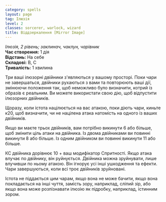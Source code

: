 ```yaml
---
category: spells
layout: page
tag: Ілюзія
level: 2
classes: sorcerer, warlock, wizard
title: Віддзеркалення [Mirror Image]
---
```


_Ілюзія, 2 рівень; заклинач, чаклун, чарівник_    
**Час створення:** 1 дія    
**Відстань:** На себе    
**Складові:** В, С    
**Тривалість:** 1 хвилина    

Три ваші ілюзорні двійники з'являються у вашому просторі. Поки чари не завершаться, двійники рухаються з вами та повторюють ваші дії, змінюючи положення так, щоб неможливо було визначити, котрий із образів є реальним. Ви можете використати свою дію, щоб відпустити ілюзорних двійників.    

Щоразу, коли істота націлюється на вас атакою, поки діють чари, киньте к20, щоб визначити, чи не націлена атака натомість на одного із ваших двійників.    

Якщо ви маєте трьох двійників, вам потрібно викинути 6 або більше, щоб змінити ціль атаки на двійника. Із двома двійниками ви повинні викинути 8 або більше. Із одним двійником ви повинні викинути 11 або більше.    

КС двійника дорівнює 10 + ваш модифікатор Спритності. Якщо атака влучає по двійнику, він руйнується. Двійника можна зруйнувати, лише влучивши по ньому атакою. Він ігнорує усі інші ушкодження та ефекти. Чари завершуються, коли всі троє двійників зруйновані.    

Істота не піддається цим чарам, якщо вона не може бачити, якщо вона покладається на інші чуття, замість зору, наприклад, сліпий зір, або якщо вона може розпізнавати ілюзію як підробку, наприклад, істинним зором. 

